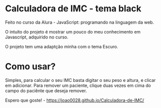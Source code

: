 # Calculadora de IMC -  tema black

Feito no curso da Alura - JavaScript: programando na linguagem da web.

O intuito do projeto é mostrar um pouco do meu conhecimento em Javascript, adquirido no curso.

O projeto tem uma adaptção minha com o tema Escuro.      

# Como usar?

Simples, para calcular o seu IMC basta digitar o seu peso e altura, e clicar em adicionar.
Para remover um paciente,  clique duas vezes em cima do campo do paciênte que deseja remover.

Espero que goste! - https://joao0028.github.io/Calculadora-de-IMC/
